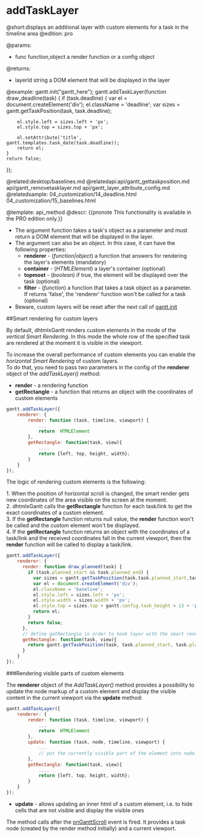 addTaskLayer
=============

@short:displays an additional layer with custom elements for a task in the timeline area
@edition: pro

@params:
- func		function,object		a render function or a config object 

@returns:
- layerId		string		a DOM element that will be displayed in the layer


@example:
gantt.init("gantt_here");
gantt.addTaskLayer(function draw_deadline(task) {
	if (task.deadline) {
		var el = document.createElement('div');
		el.className = 'deadline';
		var sizes = gantt.getTaskPosition(task, task.deadline);

		el.style.left = sizes.left + 'px';
		el.style.top = sizes.top + 'px';

		el.setAttribute('title', gantt.templates.task_date(task.deadline));
		return el;
	}
	return false;
});


@related:desktop/baselines.md
@relatedapi:api/gantt_gettaskposition.md
  api/gantt_removetasklayer.md
  api/gantt_layer_attribute_config.md
@relatedsample:
	04_customization/14_deadline.html
    04_customization/15_baselines.html
	
@template:	api_method
@descr:
{{pronote This functionality is available in the PRO edition only.}}

- The argument function takes a task's object as a parameter and must return a DOM element that will be displayed in the layer.
- The argument can also be an object. In this case, it can have the following properties:
	- **renderer** - (*function|object*)  a function that answers for rendering the layer's elements (mandatory)
	- **container** - (*HTMLElement*) a layer's container (optional)
    - **topmost** - (*boolean*) if true, the element will be displayed over the task (optional)
    - **filter** - (*function*) a function that takes a task object as a parameter. If returns 'false', the 'renderer' function won't be called for a task (optional)
- Beware, custom layers will be reset after the next call of <a href="api/gantt_init.md">gantt.init</a>


##Smart rendering for custom layers

By default, dhtmlxGantt renders custom elements in the mode of the *vertical Smart Rendering*. In this mode the whole row of the specified task are  rendered at the moment it is visible in the viewport.

To increase the overall performance of custom elements you can enable the *horizontal Smart Rendering* of custom layers. <br> To do that, you need to pass two parameters in the config of the **renderer** object of the *addTaskLayer()* method:

- **render** - a rendering function
- **getRectangle** - a function that returns an object with the coordinates of custom elements

~~~js
gantt.addTaskLayer({
    renderer: {
        render: function (task, timeline, viewport) {
            ...
            return  HTMLElement
        },
        getRectangle: function(task, view){
            ....
            return {left, top, height, width};
        }
    }
});
~~~

The logic of rendering custom elements is the following:

1\. When the  position of horizontal scroll is changed, the smart render gets new coordinates of the area visible on the screen at the moment. <br>
2\. dhtmlxGantt calls the **getRectangle** function for each task/link to get the exact coordinates of a custom element. <br>
3\. If the **getRectangle** function returns null value, the **render** function won't be called and the custom element won't be displayed.<br>
4\. If the **getRectangle** function returns an object with the coordinates of a task/link and the received coordinates fall in the current viewport, then the **render** function will be called to display a task/link.<br>

~~~js
gantt.addTaskLayer({
    renderer: {
      render: function draw_planned(task) {
        if (task.planned_start && task.planned_end) {
          var sizes = gantt.getTaskPosition(task,task.planned_start,task.planned_end);
          var el = document.createElement('div');
          el.className = 'baseline';
          el.style.left = sizes.left + 'px';
          el.style.width = sizes.width + 'px';
          el.style.top = sizes.top + gantt.config.task_height + 13 + 'px';
          return el;
        }
        return false;
      },
      // define getRectangle in order to hook layer with the smart rendering
      getRectangle: function(task, view){
        return gantt.getTaskPosition(task, task.planned_start, task.planned_end);
      }
    }
});
~~~

###Rendering visible parts of custom elements

The **renderer** object of the *AddTaskLayer()* method provides a possibility to update the node markup of a custom element and display the visible content in the current viewport via the **update** method:

~~~js
gantt.addTaskLayer({
    renderer: {
        render: function (task, timeline, viewport) {
            ...
            return  HTMLElement
        },
        update: function (task, node, timeline, viewport) {
            ...
            // put the currently visible part of the element into node inner html
        },
        getRectangle: function(task, view){
            ....
            return {left, top, height, width};
        }
    }
});
~~~

- **update** - allows updating an inner html of a custom element, i.e. to hide cells that are not visible and display the visible ones

The method calls after the [onGanttScroll](api/gantt_onganttscroll_event.md) event is fired. It provides a task node (created by the render method initially) and a current viewport. 
